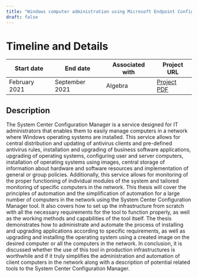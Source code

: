 ```yaml
---
title: "Windows computer administration using Microsoft Endpoint Configuration Manager in the Microsoft Azure cloud - Final Thesis"
draft: false
---
```


# Timeline and Details
| Start date    | End date      | Associated with | Project URL                                                                        |
| ------------- | ------------- | --------------- | ---------------------------------------------------------------------------------- |
| February 2021 | September 2021 | Algebra           | [Project PDF](/projects/antonio_janach_-_završni_rad.pdf) |

## Description
The System Center Configuration Manager is a service designed for IT administrators that enables them to easily manage computers in a network where Windows operating systems are installed. This service allows for central distribution and updating of antivirus clients and pre-defined antivirus rules, installation and upgrading of business software applications, upgrading of operating systems, configuring user and server computers, installation of operating systems using images, central storage of information about hardware and software resources and implementation of general or group policies. Additionally, this service allows for monitoring of the proper functioning of individual modules of the system and tailored monitoring of specific computers in the network. This thesis will cover the principles of automation and the simplification of automation for a large number of computers in the network using the System Center Configuration Manager tool. It also covers how to set up the infrastructure from scratch with all the necessary requirements for the tool to function properly, as well as the working methods and capabilities of the tool itself. The thesis demonstrates how to administrate and automate the process of installing and upgrading applications according to specific requirements, as well as upgrading and installing the operating system using a created image on the desired computer or all the computers in the network. In conclusion, it is discussed whether the use of this tool in production infrastructures is worthwhile and if it truly simplifies the administration and automation of client computers in the network along with a description of potential related tools to the System Center Configuration Manager.
